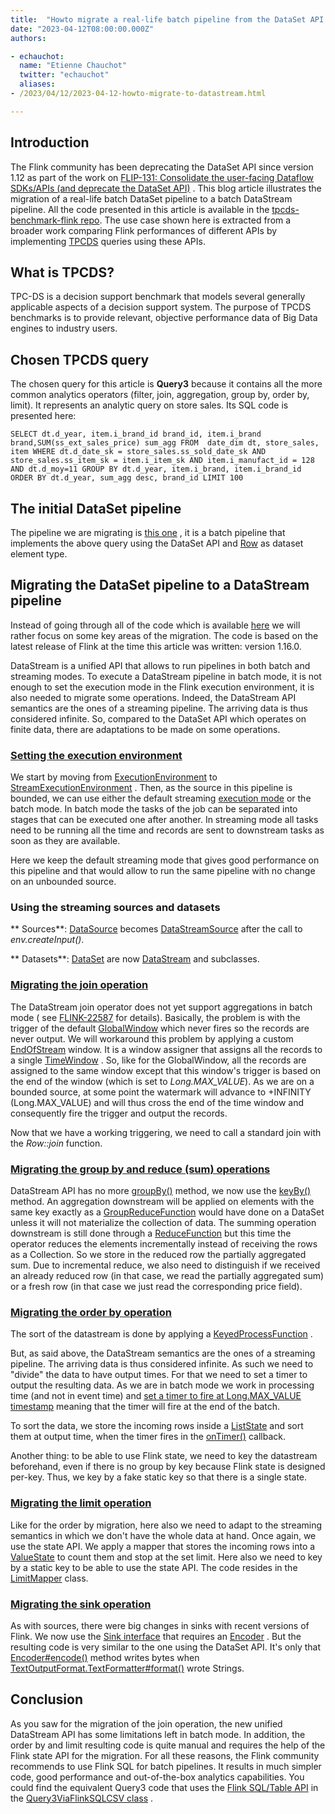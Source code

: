 ```yaml
---
title:  "Howto migrate a real-life batch pipeline from the DataSet API to the DataStream API"
date: "2023-04-12T08:00:00.000Z"
authors:

- echauchot:
  name: "Etienne Chauchot"
  twitter: "echauchot"
  aliases:
- /2023/04/12/2023-04-12-howto-migrate-to-datastream.html

---
```


## Introduction

The Flink community has been deprecating the DataSet API since version 1.12 as part of the work on
[FLIP-131: Consolidate the user-facing Dataflow SDKs/APIs (and deprecate the DataSet API)](https://cwiki.apache.org/confluence/pages/viewpage.action?pageId=158866741)
.
This blog article illustrates the migration of a real-life batch DataSet pipeline to a batch
DataStream pipeline.
All the code presented in this article is available in
the [tpcds-benchmark-flink repo](https://github.com/echauchot/tpcds-benchmark-flink).
The use case shown here is extracted from a broader work comparing Flink performances of different
APIs
by implementing [TPCDS](https://www.tpc.org/tpcds/) queries using these APIs.

## What is TPCDS?

TPC-DS is a decision support benchmark that models several generally applicable aspects of a
decision support system. The purpose of TPCDS benchmarks is to provide relevant, objective
performance data of Big Data engines to industry users.

## Chosen TPCDS query

The chosen query for this article is **Query3**  because it contains all the more common analytics
operators (filter, join, aggregation, group by, order by, limit). It represents an analytic query on
store sales. Its SQL code is presented here:

`SELECT dt.d_year, item.i_brand_id brand_id, item.i_brand brand,SUM(ss_ext_sales_price) sum_agg
FROM  date_dim dt, store_sales, item
WHERE dt.d_date_sk = store_sales.ss_sold_date_sk
AND store_sales.ss_item_sk = item.i_item_sk
AND item.i_manufact_id = 128
AND dt.d_moy=11
GROUP BY dt.d_year, item.i_brand, item.i_brand_id
ORDER BY dt.d_year, sum_agg desc, brand_id
LIMIT 100`

## The initial DataSet pipeline

The pipeline we are migrating
is [this one](https://github.com/echauchot/tpcds-benchmark-flink/blob/master/src/main/java/org/example/tpcds/flink/Query3ViaFlinkRowDataset.java)
, it is a batch pipeline that implements the above query using the DataSet API
and [Row](https://javadoc.io/static/org.apache.flink/flink-core/1.16.0/org/apache/flink/types/Row.html)
as dataset element type.

## Migrating the DataSet pipeline to a DataStream pipeline

Instead of going through all of the code which is
available [here](https://github.com/echauchot/tpcds-benchmark-flink/blob/master/src/main/java/org/example/tpcds/flink/Query3ViaFlinkRowDatastream.java)
 we will rather focus on some key areas of the migration. The code is based on the latest release
of Flink at the time this article was written: version 1.16.0.

DataStream is a unified API that allows to run pipelines in both batch and streaming modes. To
execute a DataStream pipeline in batch mode, it is not enough to set the execution mode in the Flink
execution environment, it is also needed to migrate some operations. Indeed, the DataStream API
semantics are the ones of a streaming pipeline. The arriving data is thus considered infinite. So,
compared to the DataSet API which operates on finite data, there are adaptations to be made on some
operations.

### [Setting the execution environment](https://github.com/echauchot/tpcds-benchmark-flink/blob/master/src/main/java/org/example/tpcds/flink/Query3ViaFlinkRowDatastream.java#L92-L98)

We start by moving
from [ExecutionEnvironment](https://nightlies.apache.org/flink/flink-docs-release-1.12/api/java/org/apache/flink/api/java/ExecutionEnvironment.html)
to [StreamExecutionEnvironment](https://javadoc.io/static/org.apache.flink/flink-streaming-java/1.16.0/org/apache/flink/streaming/api/environment/StreamExecutionEnvironment.html)
. Then, as the source in this pipeline is bounded, we can use either the default
streaming [execution mode](https://nightlies.apache.org/flink/flink-docs-master/docs/dev/datastream/execution_mode/)
or the batch mode. In batch mode the tasks of the job can be separated into stages that can be
executed one after another. In streaming mode all tasks need to be running all the time and records
are sent to downstream tasks as soon as they are available.

Here we keep the default streaming mode that gives good performance on this pipeline and that would
allow to run the same pipeline with no change on an unbounded source.

### Using the streaming sources and datasets

**
Sources**: [DataSource<T>](https://nightlies.apache.org/flink/flink-docs-release-1.12/api/java/org/apache/flink/api/java/operators/DataSource.html)
becomes [DataStreamSource<T>](https://javadoc.io/static/org.apache.flink/flink-streaming-java/1.16.0/org/apache/flink/streaming/api/datastream/DataStreamSource.html)
after the call to _env.createInput()_.

**
Datasets**: [DataSet<T>](https://nightlies.apache.org/flink/flink-docs-release-1.12/api/java/org/apache/flink/api/java/DataSet.html)
are
now [DataStream<T>](https://javadoc.io/static/org.apache.flink/flink-streaming-java/1.16.0/org/apache/flink/streaming/api/datastream/DataStream.html)
and subclasses.

### [Migrating the join operation](https://github.com/echauchot/tpcds-benchmark-flink/blob/master/src/main/java/org/example/tpcds/flink/Query3ViaFlinkRowDatastream.java#L131-L137)

The DataStream join operator does not yet support aggregations in batch mode (
see [FLINK-22587](https://issues.apache.org/jira/browse/FLINK-22587) for details). Basically, the
problem is with the trigger of the
default [GlobalWindow](https://javadoc.io/static/org.apache.flink/flink-streaming-java/1.16.0/org/apache/flink/streaming/api/windowing/windows/GlobalWindow.html)
which never fires so the records are never output. We will workaround this problem by applying a
custom [EndOfStream](https://github.com/echauchot/tpcds-benchmark-flink/blob/master/src/main/java/org/example/tpcds/flink/Query3ViaFlinkRowDatastream.java#L254-L295)
window. It is a window assigner that assigns all the records to a
single [TimeWindow](https://javadoc.io/static/org.apache.flink/flink-streaming-java/1.16.0/org/apache/flink/streaming/api/windowing/windows/TimeWindow.html)
. So, like for the GlobalWindow, all the records are assigned to the same window except that this
window's trigger is based on the end of the window (which is set to _Long.MAX_VALUE_). As we are on
a bounded source, at some point the watermark will advance to +INFINITY (Long.MAX_VALUE) and will
thus cross the end of the time window and consequently fire the trigger and output the records.

Now that we have a working triggering, we need to call a standard join with the  _Row::join_
function.

### [Migrating the group by and reduce (sum) operations](https://github.com/echauchot/tpcds-benchmark-flink/blob/master/src/main/java/org/example/tpcds/flink/Query3ViaFlinkRowDatastream.java#L147-L170)

DataStream API has no
more [groupBy()](https://nightlies.apache.org/flink/flink-docs-release-1.12/api/java/org/apache/flink/api/java/DataSet.html#groupBy-org.apache.flink.api.java.functions.KeySelector-)
method, we now use
the [keyBy()](https://javadoc.io/static/org.apache.flink/flink-streaming-java/1.16.0/org/apache/flink/streaming/api/datastream/DataStream.html#keyBy-org.apache.flink.api.java.functions.KeySelector-)
method. An aggregation downstream will be applied on elements with the same key exactly as
a [GroupReduceFunction](https://nightlies.apache.org/flink/flink-docs-release-1.12/api/java/org/apache/flink/api/common/functions/GroupReduceFunction.html)
would have done on a DataSet unless it will not materialize the collection of data. The summing
operation downstream is still done through
a [ReduceFunction](https://javadoc.io/static/org.apache.flink/flink-core/1.16.0/org/apache/flink/api/common/functions/ReduceFunction.html)
but this time the operator reduces the elements incrementally instead of receiving the rows as a
Collection. So we store in the reduced row the partially aggregated sum. Due to incremental reduce,
we also need to distinguish if we received an already reduced row (in that case, we read the
partially aggregated sum) or a fresh row (in that case we just read the corresponding price field).

### [Migrating the order by operation](https://github.com/echauchot/tpcds-benchmark-flink/blob/master/src/main/java/org/example/tpcds/flink/Query3ViaFlinkRowDatastream.java#L172-L199)

The sort of the datastream is done by applying
a [KeyedProcessFunction](https://javadoc.io/static/org.apache.flink/flink-streaming-java/1.16.0/org/apache/flink/streaming/api/functions/KeyedProcessFunction.html)
.

But, as said above, the DataStream semantics are the ones of a streaming pipeline. The arriving data
is thus considered infinite. As such we need to "divide" the data to have output times. For that we
need to set a timer to output the resulting data. As we are in batch mode we work in processing
time (and not in event time)
and [set a timer to fire at Long.MAX_VALUE timestamp](https://github.com/echauchot/tpcds-benchmark-flink/blob/9c65e535bbd7f9c7f507e499c31c9280be2993ca/src/main/java/org/example/tpcds/flink/Query3ViaFlinkRowDatastream.java#L179)
meaning that the timer will fire at the end of the batch.

To sort the data, we store the incoming rows inside
a [ListState](https://javadoc.io/static/org.apache.flink/flink-core/1.16.0/org/apache/flink/api/common/state/ListState.html)
and sort them at output time, when the timer fires in
the [onTimer()](https://javadoc.io/static/org.apache.flink/flink-streaming-java/1.16.0/org/apache/flink/streaming/api/functions/KeyedProcessFunction.html#onTimer-long-org.apache.flink.streaming.api.functions.KeyedProcessFunction.OnTimerContext-org.apache.flink.util.Collector-)
callback.

Another thing: to be able to use Flink state, we need to key the datastream beforehand, even if there
is no group by key because Flink state is designed per-key. Thus, we key by a fake static key so
that there is a single state.

### [Migrating the limit operation](https://github.com/echauchot/tpcds-benchmark-flink/blob/master/src/main/java/org/example/tpcds/flink/Query3ViaFlinkRowDatastream.java#L201-L204)

Like for the order by migration, here also we need to adapt to the streaming semantics in which we
don't have the whole data at hand. Once again, we use the state API. We apply a mapper that stores
the incoming rows into
a [ValueState](https://javadoc.io/static/org.apache.flink/flink-core/1.16.0/org/apache/flink/api/common/state/ValueState.html)
to count them and stop at the set limit. Here also we need to key by a static key to be able to use
the state API.
The code resides in
the [LimitMapper](https://github.com/echauchot/tpcds-benchmark-flink/blob/master/src/main/java/org/example/tpcds/flink/Query3ViaFlinkRowDatastream.java#L232-L253)
class.

### [Migrating the sink operation](https://github.com/echauchot/tpcds-benchmark-flink/blob/master/src/main/java/org/example/tpcds/flink/Query3ViaFlinkRowDatastream.java#L206-L217)

As with sources, there were big changes in sinks with recent versions of Flink. We now use
the [Sink interface](https://javadoc.io/static/org.apache.flink/flink-core/1.16.0/org/apache/flink/api/connector/sink2/Sink.html)
that requires
an [Encoder](https://javadoc.io/static/org.apache.flink/flink-core/1.16.0/org/apache/flink/api/common/serialization/Encoder.html)
. But the resulting code is very similar to the one using the DataSet API. It's only
that [Encoder#encode()](https://javadoc.io/static/org.apache.flink/flink-core/1.16.0/org/apache/flink/api/common/serialization/Encoder.html#encode-IN-java.io.OutputStream-)
method writes bytes
when [TextOutputFormat.TextFormatter#format()](https://nightlies.apache.org/flink/flink-docs-release-1.12/api/java/org/apache/flink/api/java/io/TextOutputFormat.TextFormatter.html#format-IN-)
wrote Strings.

## Conclusion

As you saw for the migration of the join operation, the new unified DataStream API has some
limitations left in batch mode. In addition, the order by and limit resulting code is quite manual
and requires the help of the Flink state API for the migration. For all these reasons, the Flink
community recommends to use Flink SQL for batch pipelines. It results in much simpler code, good
performance and out-of-the-box analytics capabilities. You could find the equivalent Query3 code
that uses
the [Flink SQL/Table API](https://nightlies.apache.org/flink/flink-docs-master/docs/dev/table/overview/)
in
the [Query3ViaFlinkSQLCSV class](https://github.com/echauchot/tpcds-benchmark-flink/blob/master/src/main/java/org/example/tpcds/flink/Query3ViaFlinkSQLCSV.java)
.